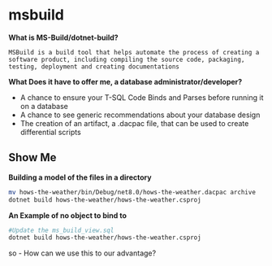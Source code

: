 # msbuild

**What is MS-Build/dotnet-build?**

`MSBuild is a build tool that helps automate the process of creating a software product, including compiling the source code, packaging, testing, deployment and creating documentations`

**What Does it have to offer me, a database administrator/developer?**
- A chance to ensure your T-SQL Code Binds and Parses before running it on a database
- A chance to see generic recommendations about your database design
- The creation of an artifact, a .dacpac file, that can be used to create differential scripts

## Show Me

**Building a model of the files in a directory**
```bash
mv hows-the-weather/bin/Debug/net8.0/hows-the-weather.dacpac archive
dotnet build hows-the-weather/hows-the-weather.csproj
```

**An Example of no object to bind to**
```bash
#Update the ms_build_view.sql
dotnet build hows-the-weather/hows-the-weather.csproj
```


so - How can we use this to our advantage?